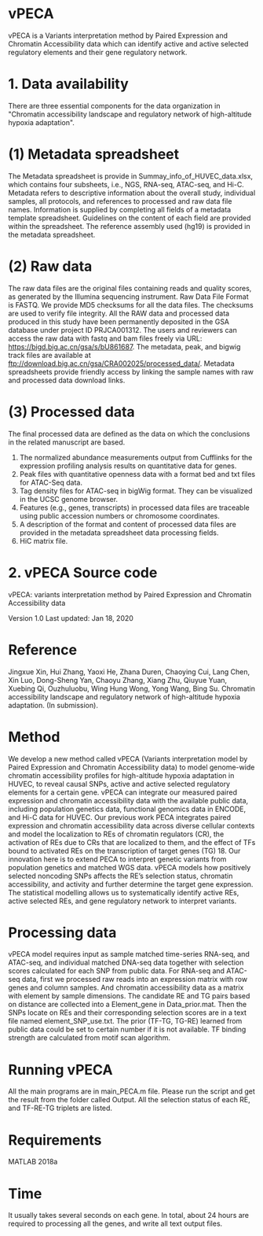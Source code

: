 # vPECA 
vPECA is a Variants interpretation method by Paired Expression and Chromatin Accessibility data which can identify active and active selected regulatory elements and their gene regulatory network.


# 1. Data availability

There are three essential components for the data organization in "Chromatin accessibility landscape and regulatory network of high-altitude hypoxia adaptation".

# (1) Metadata spreadsheet
The Metadata spreadsheet is provide in Summay_info_of_HUVEC_data.xlsx, which contains four subsheets, i.e., NGS, RNA-seq, ATAC-seq, and Hi-C. Metadata refers to descriptive information about the overall study, individual samples, all protocols, and references to processed and raw data file names. Information is supplied by completing all fields of a metadata template spreadsheet. Guidelines on the content of each field are provided within the spreadsheet. The reference assembly used (hg19) is provided in the metadata spreadsheet.

# (2) Raw data
The raw data files are the original files containing reads and quality scores, as generated by the Illumina sequencing instrument. Raw Data File Format is FASTQ. We provide MD5 checksums for all the data files. The checksums are used to verify file integrity. All the RAW data and processed data produced in this study have been permanently deposited in the GSA database under project ID PRJCA001312. The users and reviewers can access the raw data with fastq and bam files freely via URL:  https://bigd.big.ac.cn/gsa/s/bU861687. 
The metadata, peak, and bigwig track files are available at
ftp://download.big.ac.cn/gsa/CRA002025/processed_data/.
Metadata spreadsheets provide friendly access by linking the sample names with raw and processed data download links.

# (3) Processed data
The final processed data are defined as the data on which the conclusions in the related manuscript are based. 
1) The normalized abundance measurements output from Cufflinks for the expression profiling analysis results on quantitative data for genes. 
2) Peak files with quantitative openness data with a format bed and txt files for ATAC-Seq data. 
3) Tag density files for ATAC-seq in bigWig format. They can be visualized in the UCSC genome browser. 
4) Features (e.g., genes, transcripts) in processed data files are traceable using public accession numbers or chromosome coordinates. 
5) A description of the format and content of processed data files are provided in the metadata spreadsheet data processing fields. 
6) HiC matrix file.


# 2. vPECA Source code

vPECA: variants interpretation method by Paired Expression and Chromatin Accessibility data

Version 1.0
Last updated: Jan 18, 2020

# Reference
Jingxue Xin, Hui Zhang, Yaoxi He, Zhana Duren, Chaoying Cui, Lang Chen, Xin Luo, Dong-Sheng Yan, Chaoyu Zhang, Xiang Zhu, Qiuyue Yuan, Xuebing Qi, Ouzhuluobu, Wing Hung Wong, Yong Wang, Bing Su. Chromatin accessibility landscape and regulatory network of high-altitude hypoxia adaptation. (In submission).

# Method

We develop a new method called vPECA (Variants interpretation model by Paired Expression and Chromatin Accessibility data) to model genome-wide chromatin accessibility profiles for high-altitude hypoxia adaptation in HUVEC, to reveal causal SNPs, active and active selected regulatory elements for a certain gene. vPECA can integrate our measured paired expression and chromatin accessibility data with the available public data, including population genetics data, functional genomics data in ENCODE, and Hi-C data for HUVEC. Our previous work PECA integrates paired expression and chromatin accessibility data across diverse cellular contexts and model the localization to REs of chromatin regulators (CR), the activation of REs due to CRs that are localized to them, and the effect of TFs bound to activated REs on the transcription of target genes (TG) 18. Our innovation here is to extend PECA to interpret genetic variants from population genetics and matched WGS data. vPECA models how positively selected noncoding SNPs affects the RE’s selection status, chromatin accessibility, and activity and further determine the target gene expression. The statistical modelling allows us to systematically identify active REs, active selected REs, and gene regulatory network to interpret variants.

# Processing data
vPECA model requires input as sample matched time-series RNA-seq, and ATAC-seq, and individual matched DNA-seq data together with selection scores calculated for each SNP from public data. For RNA-seq and ATAC-seq data, first we processed raw reads into an expression matrix with row genes and column samples. And chromatin accessibility data as a matrix with element by sample dimensions. The candidate RE and TG pairs based on distance are collected into a Element_gene in Data_prior.mat. Then the SNPs locate on REs and their corresponding selection scores are in a text file named element_SNP_use.txt. The prior (TF-TG, TG-RE) learned from public data could be set to certain number if it is not available. TF binding strength are calculated from motif scan algorithm.

# Running vPECA
All the main programs are in main_PECA.m file. Please run the script and get the result from the folder called Output. All the selection status of each RE, and TF-RE-TG triplets are listed.

# Requirements
MATLAB 2018a

# Time
It usually takes several seconds on each gene. In total, about 24 hours are required to processing all the genes, and write all text output files.
